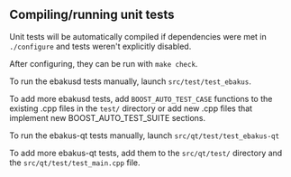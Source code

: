 Compiling/running unit tests
------------------------------------

Unit tests will be automatically compiled if dependencies were met in `./configure`
and tests weren't explicitly disabled.

After configuring, they can be run with `make check`.

To run the ebakusd tests manually, launch `src/test/test_ebakus`.

To add more ebakusd tests, add `BOOST_AUTO_TEST_CASE` functions to the existing
.cpp files in the `test/` directory or add new .cpp files that
implement new BOOST_AUTO_TEST_SUITE sections.

To run the ebakus-qt tests manually, launch `src/qt/test/test_ebakus-qt`

To add more ebakus-qt tests, add them to the `src/qt/test/` directory and
the `src/qt/test/test_main.cpp` file.
